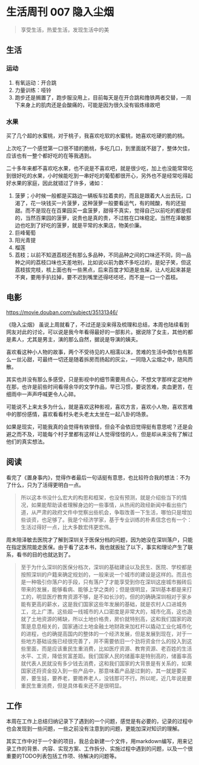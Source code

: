 # 生活周刊 007 隐入尘烟

> 享受生活，热爱生活，发现生活中的美

## 生活
### 运动
1. 有氧运动：开合跳
2. 力量训练：哑铃
3. 跑步还是搁置了，跑步服没用上，目前每天是在开合跳和撸铁两者交替，一周下来身上的肌肉还是会酸痛的，可能是因为很久没有锻炼缘故吧

### 水果
买了几个超的水蜜桃，对于桃子，我喜欢吃软的水蜜桃，她喜欢吃硬的脆的桃。

上次吃了一个感觉第一口很不错的脆桃，多吃几口，到里面就不甜了，整体欠佳，应该也有一整个都好吃的在等我遇到。

二十多年来都不喜欢吃水果，也不说是不喜欢吧，就是很少吃，加上也没能常常吃到很好吃的水果，小时候能吃到一串好吃的葡萄都很开心，另外也不是经常吃得起好水果的家庭，因此就错过了许多，诸如：

1. 菠萝；小时候一般都是买路边一辆板车拉着卖的，而且是跟着大人出去玩，口渴了，花一块钱买一片菠萝，这种菠萝一般要看运气，有的贼酸，有的还挺甜。而不是现在在百果园买一盒菠萝，甜得不真实，觉得自己以前吃的都是假的，当然百果园的菠萝，说贵也是真的贵，不过胜在口味稳定。当然在泽敏那边也吃到了好吃的菠萝，就是平常的水果店，物美价廉。
2. 巨峰葡萄
3. 阳光青提
4. 榴莲
5. 荔枝；以前不知道荔枝还有那么多品种，不同品种之间的口味还不同，同一品种之间的荔枝口味也天差地别，比如说以前为数不多吃过的，是妃子笑，但这荔枝拔完枝，核上面也有一些黑点，后来百度才知道是虫屎，让人吃起来甚是不爽，要用手扒拉掉，要不迟到嘴里还得呸呸呸，而不是一口一个荔枝。
   
## 电影
<https://movie.douban.com/subject/35131346/>

《隐入尘烟》 虽说上周就看了，不过还是没来得及梳理和总结，本周也陆续看到网友对此的讨论，可以说是我今年看得最好的一部影片。据说除了女主，其他的都是素人，尤其是男主，演的那么自然，据说是导演的姨夫。

喜欢看这种小人物的故事，两个不受待见的人相濡以沫，苦难的生活中偶尔也有那么一丝沁甜，可最终一切还是随着拆房而扬起的灰尘，一同隐入尘烟之中，随风而散。

其实也并没有那么多感受，只是影视中的细节需要用点心，不想文字那样定定地杵在那，也许是前些时间看得余华的文学作品，早已习惯，要说苦难，卖血更苦，在细雨中一声声呼喊更令人心碎。

可能说不上来太多为什么，就是喜欢这种影视，喜欢方言，喜欢小人物，喜欢苦难中的那份感情，喜欢看看村头老头老太太坐在一起八卦的场景。

如果是现实，可能我真的会觉得有铁很怪，但会不会依旧觉得挺有意思呢？还是会避之而不及，可能每个村子里都有这样让人觉得怪怪的人，但是却从来没有了解过他们的真实想法。

## 阅读
看完了《置身事内》，觉得作者最后一句话挺有意思，也比较符合我的想法：不为了什么，只为了活得更明白一点。

> 所以这本书没什么宏大的构思和框架，也没有预测，就是介绍些当下的情况，如果能帮助读者理解身边的一些事情，从热闹的政经新闻中看出些门道，从严肃的政府文件中觉察出些机会，争取改善一下生活，哪怕只是增加些谈资，也足够了。我是个经济学家，基于专业训练的朴素信念也有一个：生活过得好一点，比大多数宏伟更宏伟。

周末陪泽敏去医院才了解到深圳关于医保分档的问题，因为她没在深圳落户，只能在指定医院能走医保。由于看了这本书，我也就扳扯了以下，事实和理论产生了联系，看书的目的也就达到了。

> 至于为什么深圳的医保分档次，深圳的基础建设以及民生、医院、学校都是按照深圳的户籍来确定规划的，一般来说一个城市的建设是这样的。而且也是一种吸引你落户的手段，只有落户了才能享受到你在深圳这座城市搬砖后带来的发展，能够看病、能够上学之类的；但是很明显，深圳基本都是来打工的，明显医疗教育资源不够，是不如长沙的，但的的确确深圳相对于家乡能有更高的薪水，这是我们国家这些年发展的基础，就是农村人口进城务工，北上广漂。这些超一线城市的人口密度是非常大的，城市化高，这也造就了土地资源的稀缺，所以土地价格贵，房价就特别高，这和我们国家的政策是息息相关的，国家通过土地金融土地财政来加杠杆以撬动工业化城市化的进程，也的确提高国内的整体的一个经济发展，但是发展到现在，对于一些地方基础设施已经很完善了，并不需要依旧一个劲将资金什么的投入到这些里面，而是应该重民生重消费，比如医疗资源、教育资源、老百姓的生活水平、工资，降低贫富差距。我们国家人民的储蓄率是特别高的，储蓄率高就代表人民就没有多少钱去消费，这和我们国家的大背景是有关系的，如果国家还将资金投入到一些产品中，那意味着产品是过剩的，其一就是要买房，要生娃，要养老，要赡养老人，没钱那可不行。所以呢，近几年说是要重民生重消费，但是具体看来还不是很明显。

## 工作
本周在工作上总结归纳记录下了遇到的一个问题，感觉是有必要的，记录的过程中也会发现到一些问题，一些之前没有注意到的问题，更能加深对知识的理解。

其实工作中对于一个新的项目，我总会新建一个文件，用markdown编写，用来记录工作的背景、内容、实现方案、工作拆分、实施过程中遇到的问题，以及一个很重要的TODO列表包括工作项、待解决的问题等。
